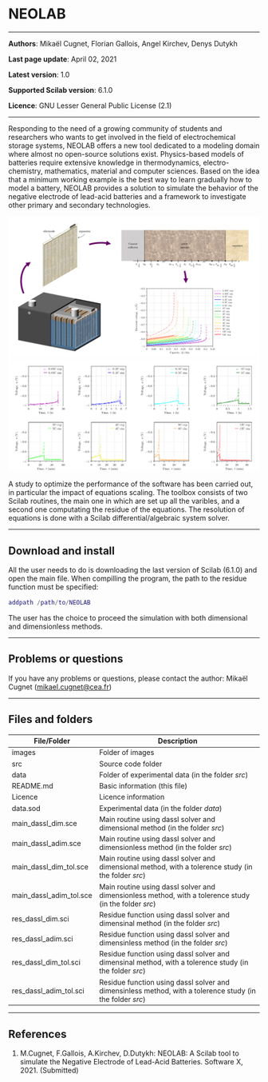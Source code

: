 # NEOLAB

---

**Authors**: Mikaël Cugnet, Florian Gallois, Angel Kirchev, Denys Dutykh

**Last page update**: April 02, 2021

**Latest version**: 1.0

**Supported Scilab version**: 6.1.0

**Licence**: GNU Lesser General Public License (2.1)

---

Responding to the need of a growing community of students and researchers 
who wants to get involved in the field of electrochemical storage systems, 
NEOLAB offers a new tool dedicated to a modeling domain where almost no open-source solutions exist. 
Physics-based models of batteries require extensive knowledge in thermodynamics, electro-chemistry, mathematics, material and computer sciences. 
Based on the idea that a minimum working example is the best way to learn gradually how to model a battery, 
NEOLAB provides a solution to simulate the behavior of the negative electrode of lead-acid batteries 
and a framework to investigate other primary and secondary technologies.

![Illustration](images/Graphical_Abstract.png)
![Illustration](images/Uneg_wrt_t.png)

A study to optimize the performance of the software has been carried out, in particular the impact 
of equations scaling. 
The toolbox consists of two Scilab routines, the main one in which are set up all the varibles, and a second one computating the residue of the equations.
The resolution of equations is done with a Scilab differential/algebraic system solver.


---

## Download and install
All the user needs to do is downloading the last version of Scilab (6.1.0) and open the main file. When compilling the program, 
the path to the residue function must be specified:  
```matlab
addpath /path/to/NEOLAB
``` 

The user has the choice to proceed the simulation with both dimensional and dimensionless methods.

---

## Problems or questions
If you have any problems or questions, please contact the author: Mikaël Cugnet (mikael.cugnet@cea.fr)

---

## Files and folders
| File/Folder | Description |
|----------|-------------|
| images  |  Folder of images |
| src  |  Source code folder |
| data  |  Folder of experimental data (in the folder *src*) |
| README.md  |  Basic information (this file) |
| Licence  |  Licence information |
| data.sod  |  Experimental data (in the folder *data*) |
| main_dassl_dim.sce  |  Main routine using dassl solver and dimensional method (in the folder *src*) |
| main_dassl_adim.sce  |  Main routine using dassl solver and dimensionless method (in the folder *src*) |
| main_dassl_dim_tol.sce  |  Main routine using dassl solver and dimensional method, with a tolerence study (in the folder *src*) |
| main_dassl_adim_tol.sce  |  Main routine using dassl solver and dimensionless method, with a tolerence study (in the folder *src*) |
| res_dassl_dim.sci  |  Residue function using dassl solver and dimensinal method (in the folder *src*) |
| res_dassl_adim.sci  |  Residue function using dassl solver and dimensinless method (in the folder *src*) |
| res_dassl_dim_tol.sci  |  Residue function using dassl solver and dimensinal method, with a tolerence study (in the folder *src*) |
| res_dassl_adim_tol.sci  |  Residue function using dassl solver and dimensinless method, with a tolerence study (in the folder *src*) |


---

## References
1. M.Cugnet, F.Gallois, A.Kirchev, D.Dutykh: NEOLAB: A Scilab tool to simulate the Negative Electrode of Lead-Acid Batteries. Software X, 2021. (Submitted)